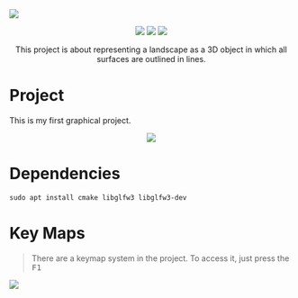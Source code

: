 <img align="center" src="https://royalbox.com.br/github/fdf_banner.png">
<p align="center">
   <img src="https://img.shields.io/github/languages/code-size/rgrmra/fdf?color=blue&style=for-the-badge" />
   <img src="https://img.shields.io/github/languages/top/rgrmra/fdf?color=blue&style=for-the-badge" />
   <img src="https://img.shields.io/github/last-commit/rgrmra/fdf?color=blue&style=for-the-badge" />
</p>

<p align="center">
  This project is about representing a landscape as a 3D object in which all surfaces are outlined in lines.  
</p>

# Project

This is my first graphical project.

<p align="center">
  <img src="https://royalbox.com.br/github/fdf.gif">
</p>

# Dependencies

```shell
sudo apt install cmake libglfw3 libglfw3-dev
```

# Key Maps

> There are a keymap system in the project. To access it, just press the <kbd>F1</kbd>

<img src="https://royalbox.com.br/github/fdf_keymaps.png">
